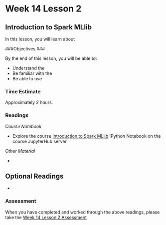 # Week 14 Lesson 2 #
## Introduction to Spark MLlib ##

In this lesson, you will learn about 

###Objectives ###

By the end of this lesson, you will be able to:

- Understand the 
- Be familiar with the 
- Be able to use 

### Time Estimate ###

Approximately 2 hours.

### Readings ####

_Course Notebook_

- Explore the course [Introduction to Spark MLlib][l2nb]
IPython Notebook on the course JupyterHub server.

_Other Material_

- 

## Optional Readings ##

- 

### Assessment ###

When you have completed and worked through the above readings, please take the [Week 14 Lesson 2 Assessment][la]

[l2nb]: notebooks/intro2sparkmllib.ipynb
[la]: https://learn.illinois.edu/mod/quiz/